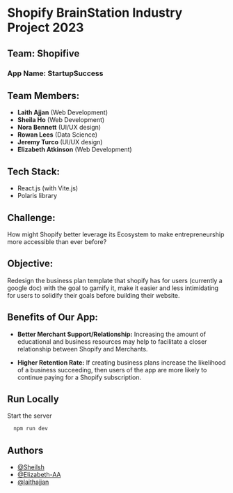 # Shopify BrainStation Industry Project 2023

## Team: Shopifive

### App Name: StartupSuccess

## Team Members:

- **Laith Ajjan** (Web Development)
- **Sheila Ho** (Web Development)
- **Nora Bennett** (UI/UX design)
- **Rowan Lees** (Data Science)
- **Jeremy Turco** (UI/UX design)
- **Elizabeth Atkinson** (Web Development)

## Tech Stack:

- React.js (with Vite.js)
- Polaris library

## Challenge:

How might Shopify better leverage its Ecosystem to make entrepreneurship more accessible than ever before?

## Objective:

Redesign the business plan template that shopify has for users (currently a google doc) with the goal to gamify it, make it easier and less intimidating for users to solidify their goals before building their website.

## Benefits of Our App:

- **Better Merchant Support/Relationship:** Increasing the amount of educational and business resources may help to facilitate a closer relationship between Shopify and Merchants.

- **Higher Retention Rate:** If creating business plans increase the likelihood of a business succeeding, then users of the app are more likely to continue paying for a Shopify subscription.

## Run Locally

Start the server

```bash
  npm run dev
```

## Authors

- [@Sheilsh](https://github.com/Sheilsh)
- [@Elizabeth-AA](https://github.com/Elizabeth-AA)
- [@laithajjan](https://github.com/laithajjan)
